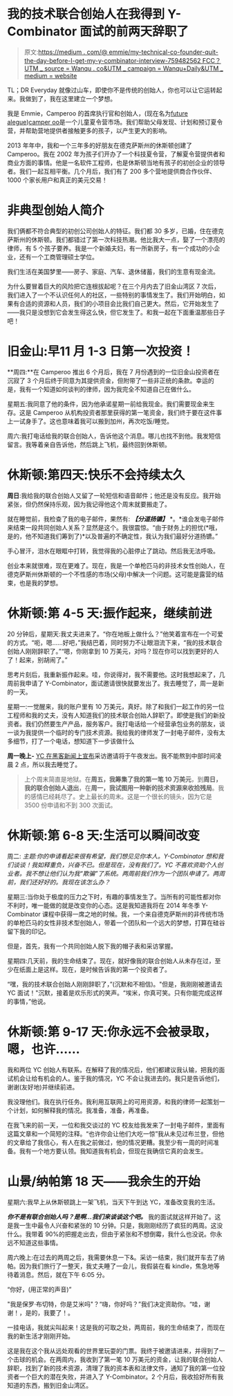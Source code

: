 # 我的技术联合创始人在我得到 Y-Combinator 面试的前两天辞职了

> 原文:[https://medium . com/@ emmie/my-technical-co-founder-quit-the-day-before-I-get-my-y-combinator-interview-759482562 FCC？UTM _ source = Wanqu . co&UTM _ campaign = Wanqu+Daily&UTM _ medium = website](https://medium.com/@emmie/my-technical-co-founder-quit-the-day-before-i-got-my-y-combinator-interview-759482562fcc?utm_source=wanqu.co&utm_campaign=Wanqu+Daily&utm_medium=website)

TL；DR Everyday 就像过山车，即使你不是传统的创始人，你也可以让它运转起来。我做到了，我在这里建立一个梦想。



我是 Emmie，Camperoo 的首席执行官和创始人，(现在名为[future alegue](http://www.futureleague.co))[camper oo](http://www.camperoo.com)是一个儿童夏令营市场。我们帮助父母发现、计划和预订夏令营，并帮助营地提供者接触更多的孩子，以产生更大的影响。

2013 年年中，我和一个三年多的好朋友在德克萨斯州的休斯顿创建了 Camperoo。我在 2002 年为孩子们开办了一个科技夏令营，了解夏令营提供者和商业方面的事情。他是一名软件工程师，也是休斯顿当地有孩子的初创企业的领导者。我们一起互相平衡。几个月后，我们有了 200 多个营地提供商合作伙伴、1000 个家长用户和真正的美元交易！

# 非典型创始人简介

我们俩都不符合典型的初创公司创始人的特征。我们都 30 多岁，已婚，住在德克萨斯州的休斯顿。我们都错过了第一次科技热潮。他比我大一点，娶了一个漂亮的律师，有 5 个孩子要养。我是一个新婚夫妇，有一所新房子，有一个成功的小企业，还有一个工商管理硕士学位。

我们生活在美国梦里——房子、家庭、汽车、退休储蓄，我们的生意有现金流。

为什么要冒着巨大的风险把它连根拔起呢？在三个月内去了旧金山湾区 7 次后，我们进入了一个不认识任何人的社区，一些特别的事情发生了。我们开始明白，如果有合适的资源和人员，我们的小项目会比我们自己更大。然后，它开始发生了——我只是没想到它会发生得这么快，但它发生了。和我一起在下面重温那些日子吧！



# **旧金山:早**11 月 1-3 日第一次投资！

**周四:**在 Camperoo 推出 6 个月后，我在 7 月份遇到的一位旧金山投资者在沉寂了 3 个月后终于同意为其提供资金，但附带了一些非正统的条款。幸运的是，我有一个知道如何谈判的律师，因为我完全不知道自己在做什么。

星期五:我同意了他的条件，因为他承诺星期一前给我现金。我们需要现金来生存。这是 Camperoo 从机构投资者那里获得的第一笔资金，我们终于要在这件事上一试身手了。这也意味着我可以搬到加州，再次吃饭/睡觉。

周六:我打电话给我的联合创始人，告诉他这个消息。哪儿也找不到他。我发短信留言。我等着亲自告诉他，然后跳上飞机，最终回到休斯顿。

# 休斯顿:第四天:快乐不会持续太久

**周日**:我给我的联合创始人又留了一轮短信和语音邮件；他还是没有反应。我开始紧张，但仍然保持乐观，因为我记得他这个周末就要搬走了。

就在睡觉前，我检查了我的电子邮件，果然有: ***【分道扬镳】*** *。*谁会发电子邮件来结束一段共同创始人关系？显然是这个。我很震惊。“由于财务上的担忧(*哦，是的，他不知道我们筹到了)*以及普遍的不确定性，我认为我们最好分道扬镳。”

手心冒汗，泪水在眼眶中打转，我觉得我的心脏停止了跳动。然后我无法呼吸。

创业本来就很难，现在更难了。现在，我是一个单枪匹马的非技术女性创始人，在德克萨斯州休斯顿的一个不性感的市场(父母)中解决一个问题。这可能是露营的结束，也是我的梦想。

# **休斯顿:第 4-5 天:振作起来，继续前进**

20 分钟后，星期天:我丈夫进来了。“你在地板上做什么？”他笑着宣布在一个可爱的方式。“呃，嗯……好吧，”我结巴着，同时努力不让眼泪流下来，“我的技术联合创始人刚刚辞职了。”“嗯，你刚拿到 10 万美元，对吗？现在你可以找到更好的人了！起来，别胡闹了。”

思考片刻后，我重新振作起来。哇，你说得对，我不需要他。这时我想起来了，几周前我申请了 Y-Combinator，面试邀请很快就要发出了。我去睡觉了，周一是新的一天。

星期一:一觉醒来，我的账户里有 10 万美元，真好。除了和我们一起工作的另一位工程师和我的丈夫，没有人知道我们的技术联合创始人辞职了。即使是我们的新投资者。我们仍然要生产产品，服务客户。我打电话给一个经营承包业务的朋友，谈一谈为我提供一个临时的专门技术资源。我给我的律师发了一封电子邮件，没有太多细节，打了一个电话，想知道下一步该做什么

**周一晚上-** [YC 在黑客新闻上宣布](https://news.ycombinator.com/item?id=6672578)采访邀请将于午夜发出。我不能熬到中部时间凌晨 2 点，所以我去睡觉了。

> 上个周末简直是地狱。在**周五，我筹集了我的第一笔 10 万美元**，到**周日，我的联合创始人退出**，在**周一，我试图用一种新的技术资源来收拾残局**。我的感情已经耗尽了。史上最长的周末。这是一个很长的镜头，因为它是 3500 份申请和不到 300 次面试。

# **休斯顿:第 6-8 天:生活可以瞬间改变**

周二: *主题:你的申请看起来很有希望，我们想见见你本人。Y-Combinator 想和我们谈谈！我如释重负，兴奋不已。但是现在，没有我们了。YC 不喜欢资助个人创业者。我不想让他们认为我“欺骗”了系统。两周前我们作为一个团队申请了。两周前，我们还好好的。我现在该怎么办？*

星期三:当你处于极度的压力之下时，有趣的事情发生了。当所有的可能性都对你不利时，唯一能做的就是改变你的心态。这是我知道我将在 2014 年冬季 Y-Combinator 课程中获得一席之地的时候。我，一个来自德克萨斯州的非传统市场的单枪匹马的女性非技术型创始人，带着一个团队和一个远大的梦想，打算在硅谷留下我的印记。

但是，首先，我有一个共同创始人脱下我的帽子表和采访掌握。

星期四:几天前，我的生命结束了。现在，就好像我的联合创始人从未存在过，至少在纸面上是这样。现在，是时候告诉我的第一个投资者了。

“嘿，我的技术联合创始人刚刚辞职了，”(沉默和不相信)。"但是，我刚刚被邀请去 YC 面试！"沉默，接着是欢乐形式的笑声。“埃米，你真可笑。只有你能完成这样的事情，”他说。

# **休斯顿:第 9-17 天:你永远不会被录取，嗯，也许……**

我和两位 YC 创始人有联系。在解释了我的情况后，他们都建议我认输，把我的面试机会让给有机会的人。鉴于我的情况，YC 不会让我进去的。我只是告诉他们，谢谢(友好地)并继续前进。

我没理他们。我在执行任务。我利用互联网上的可用资源，和我的律师一起策划一个计划，如何解释我的情况。我准备，准备，再准备。

在我飞来的前一天，一位和我交谈过的 YC 校友给我发来了一封电子邮件，里面有这篇文章和一个简短的注释。“也许你会让他们大吃一惊”我从未见过布兰登，但他的文章给了我信心，有人在我之前做过，他的情况更糟。我至少有一周的时间准备。我有一个地方要认领。我知道我有机会，但现在我确信它真的会发生。

# **山景/纳帕第 18 天——我余生的开始**

星期六:我早上从休斯顿跳上一架飞机，当天下午到达 YC，准备改变我的生活。

***你不是有联合创始人吗？是啊…我们来谈谈这个吧。*** 我的面试就这样开始了。这是我一生中最令人兴奋和紧张的 10 分钟。只是，我刚刚经历了疯狂的两周。这没什么。我带着 90%的把握走出去，但由于紧张和不想倒霉，我什么也没说。你永远不知道这些事情。

周六晚上:在过去的两周之后，我需要休息一下&。采访一结束，我们就开车去了纳帕。因为我们旅行了一整天，我丈夫睡了一会儿，我假装在看 kindle，焦急地等待着消息。然后，就在下午 6:05 分。

“你好，(用正常的声音)”

"我是保罗·布切特，你是艾米吗"？“嗨，你好吗？”我们决定资助你。“哇，谢谢！，是的，我要了！。

一挂电话，我就尖叫起来！这是我的可取之处，两周前，我的生命结束了，而现在我的新生活才刚刚开始。

这是我在这个我从远处观看的世界里玩耍的门票。我终于被邀请进来，并得到了一个击球的机会。在两周内，我收到了第一笔 10 万美元的资金，让我的联合创始人辞职，找到了新的技术资源，清理了我的资本表和法律文件，通知了我的第一位投资者一个巨大的潜在失败，并进入了 Y-Combinator。2 个月后，我收拾好所有我知道的东西，搬到旧金山湾区。